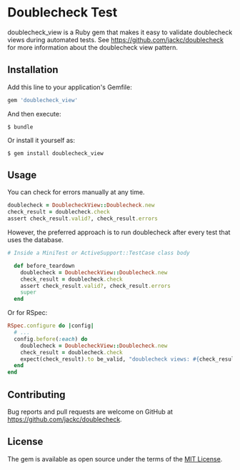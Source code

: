 # Doublecheck Test

doublecheck_view is a Ruby gem that makes it easy to validate doublecheck views
during automated tests. See https://github.com/jackc/doublecheck for more
information about the doublecheck view pattern.

## Installation

Add this line to your application's Gemfile:

```ruby
gem 'doublecheck_view'
```

And then execute:

    $ bundle

Or install it yourself as:

    $ gem install doublecheck_view

## Usage

You can check for errors manually at any time.

```ruby
doublecheck = DoublecheckView::Doublecheck.new
check_result = doublecheck.check
assert check_result.valid?, check_result.errors
```

However, the preferred approach is to run doublecheck after every test that uses
the database.

```ruby
# Inside a MiniTest or ActiveSupport::TestCase class body

  def before_teardown
    doublecheck = DoublecheckView::Doublecheck.new
    check_result = doublecheck.check
    assert check_result.valid?, check_result.errors
    super
  end
```

Or for RSpec:

```ruby
RSpec.configure do |config|
  # ...
  config.before(:each) do
    doublecheck = DoublecheckView::Doublecheck.new
    check_result = doublecheck.check
    expect(check_result).to be_valid, "doublecheck views: #{check_result.errors}"
  end
end
```

## Contributing

Bug reports and pull requests are welcome on GitHub at https://github.com/jackc/doublecheck.


## License

The gem is available as open source under the terms of the [MIT License](http://opensource.org/licenses/MIT).

